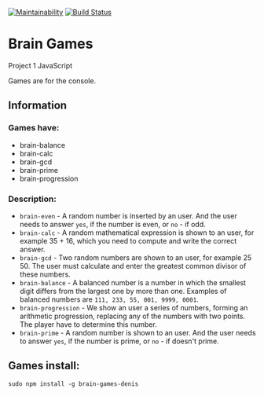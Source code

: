 [![Maintainability](https://api.codeclimate.com/v1/badges/8ee22fc23f79924a4b18/maintainability)](https://codeclimate.com/github/hawk911/project-lvl1-s284/maintainability)
[![Build Status](https://travis-ci.org/hawk911/project-lvl1-s284.svg?branch=master)](https://travis-ci.org/hawk911/project-lvl1-s284)


# Brain Games
Project 1 JavaScript 

Games are for the console.

## Information

### Games have: 

* brain-balance
* brain-calc
* brain-gcd
* brain-prime
* brain-progression

### Description:
* `brain-even` - A random number is inserted  by  an user. And the user needs to answer `yes`, if the number is even, or `no` - if odd.
* `brain-calc` - A random mathematical expression is shown to an user, for example 35 + 16, which you need to compute and write the correct answer.
* `brain-gcd` - Two random numbers are shown to an user, for example 25 50. The user must calculate and enter the greatest common divisor of these numbers.
* `brain-balance` - A balanced number is a number in which the smallest digit differs from the largest one by more than one. Examples of balanced numbers are `111, 233, 55, 001, 9999, 0001`.
* `brain-progression` - We show an user a series of numbers, forming an arithmetic progression, replacing any of the numbers with two points. The player have to determine this number.
* `brain-prime` - A random number is shown to an user. And the user needs to answer `yes`, if the number is prime, or `no` - if doesn't prime.


## Games install:
```
sudo npm install -g brain-games-denis
``` 